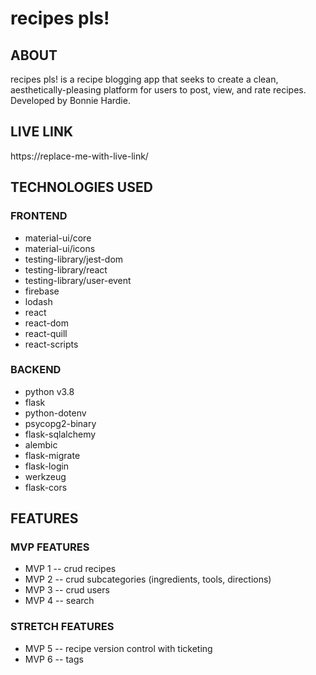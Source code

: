 
# recipes pls!

## ABOUT
recipes pls! is a recipe blogging app that seeks to create a clean, aesthetically-pleasing platform for users to post, view, and rate recipes. Developed by Bonnie Hardie.

## LIVE LINK
https://replace-me-with-live-link/


## TECHNOLOGIES USED

### FRONTEND
  - material-ui/core
  - material-ui/icons
  - testing-library/jest-dom
  - testing-library/react
  - testing-library/user-event
  - firebase
  - lodash
  - react
  - react-dom
  - react-quill
  - react-scripts

### BACKEND
  - python v3.8
  - flask
  - python-dotenv
  - psycopg2-binary
  - flask-sqlalchemy
  - alembic
  - flask-migrate
  - flask-login
  - werkzeug
  - flask-cors

## FEATURES
### MVP FEATURES
  - MVP 1 -- crud recipes
  - MVP 2 -- crud subcategories (ingredients, tools, directions)
  - MVP 3 -- crud users
  - MVP 4 -- search
### STRETCH FEATURES
  - MVP 5 -- recipe version control with ticketing
  - MVP 6 -- tags
